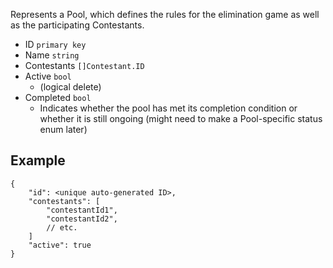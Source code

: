 Represents a Pool, which defines the rules for the elimination game as well as the participating Contestants.

- ID `primary key`
- Name `string`
- Contestants `[]Contestant.ID`
- Active `bool`
	- (logical delete)
- Completed `bool`
	- Indicates whether the pool has met its completion condition or whether it is still ongoing (might need to make a Pool-specific status enum later)

## Example
```
{
	"id": <unique auto-generated ID>,
	"contestants": [
		"contestantId1",
		"contestantId2",
		// etc.
	]
	"active": true
}